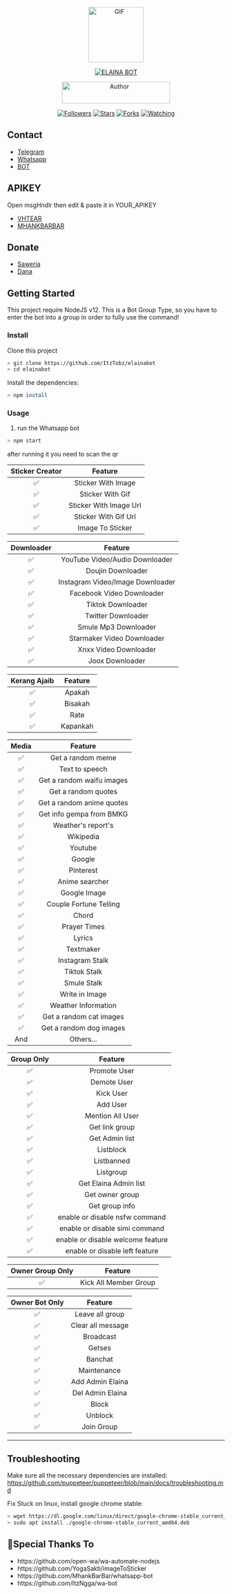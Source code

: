 <p align="center">
<img src="https://media.giphy.com/media/4dM1U76aAQ3dbE6bc3/giphy.gif" alt="GIF" width="128" height="128"/>
</p>
<p align="center">
<a href="#"><img title="ELAINA BOT" src="https://img.shields.io/badge/ELAINA BOT-green?colorA=%23ff0000&colorB=%23017e40&style=for-the-badge"></a>
</p>
<p align="center">
<a href="https://github.com/TobyG74"><img title="Author" src="https://img.shields.io/badge/Author-Tobz-orange.svg?style=for-the-badge&logo=github" width="250" height="50"></a>
</p>
<p align="center">
<a href="https://github.com/TobyG74/followers"><img title="Followers" src="https://img.shields.io/github/followers/TobyG74?color=blue&style=flat-square"></a>
<a href="https://github.com/TobyG74/megumikato2/stargazers/"><img title="Stars" src="https://img.shields.io/github/stars/TobyG74/ElainaBOT?color=red&style=flat-square"></a>
<a href="https://github.com/TobyG74/megumikato2/network/members"><img title="Forks" src="https://img.shields.io/github/forks/TobyG74/ElainaBOT?color=red&style=flat-square"></a>
<a href="https://github.com/TobyG74/megumikato2/watchers"><img title="Watching" src="https://img.shields.io/github/watchers/ItzTobz/ElainaBOT?label=Watchers&color=blue&style=flat-square"></a>
</p>

## Contact

- [Telegram](https://t.me/tobz2k19)
- [Whatsapp](https://wa.me/6281311850715)
- [BOT](wa.me/447723992261)

## APIKEY
Open msgHndlr then edit & paste it in YOUR_APIKEY
- [VHTEAR](https://api.vhtear.com)
- [MHANKBARBAR](https://mhankbarbar.herokuapp.com/api)

## Donate
- [Saweria](https://saweria.co/ItzTobz)
- [Dana](https://link.dana.id/qr/17mlqta)

## Getting Started

This project require NodeJS v12.
This is a Bot Group Type, so you have to enter the bot into a group in order to fully use the command!

### Install
Clone this project

```bash
> git clone https://github.com/ItzTobz/elainabot
> cd elainabot
```

Install the dependencies:

```bash
> npm install
```

### Usage
1. run the Whatsapp bot

```bash
> npm start
```

after running it you need to scan the qr



| Sticker Creator |                Feature           |
| :-----------: | :--------------------------------: |
|       ✅       | Sticker With Image          |
|       ✅       | Sticker With Gif                    |
|       ✅       | Sticker With Image Url                        |
|       ✅       | Sticker With Gif Url   |
|       ✅       | Image To Sticker   |


| Downloader |                     Feature                |
| :------------: | :---------------------------------------------: |
|       ✅        |   YouTube Video/Audio Downloader                    |
|       ✅        |   Doujin Downloader         |
|       ✅        |   Instagram Video/Image Downloader                  |
|       ✅        |   Facebook Video Downloader                  |
|       ✅        |  Tiktok Downloader                    |
|       ✅        |   Twitter Downloader         |
|       ✅        |   Smule Mp3 Downloader                  |
|       ✅        |   Starmaker Video Downloader                  |
|       ✅        |   Xnxx Video Downloader                  |
|       ✅        |  Joox Downloader                  |

| Kerang Ajaib  |                     Feature                     |
| :------------: | :---------------------------------------------: |
|       ✅        |   Apakah             |
|       ✅        |   Bisakah                |
|       ✅        |   Rate             |
|       ✅        |   Kapankah           |

| Media  |                     Feature                     |
| :------------: | :---------------------------------------------: |
|       ✅        |   Get a random meme             |
|       ✅        |   Text to speech                |
|       ✅        |   Get a random waifu images     |
|       ✅        |   Get a random quotes           |
|       ✅        |   Get a random anime quotes     |
|       ✅        |   Get info gempa from BMKG      |
|       ✅        |   Weather's report's     |
|       ✅        |   Wikipedia                 |
|       ✅        |   Youtube                 |
|       ✅        |   Google                 |
|       ✅        |   Pinterest    |
|       ✅        |   Anime searcher    |
|       ✅        |   Google Image               |
|       ✅        |   Couple Fortune Telling    |
|       ✅        |   Chord    |
|       ✅        |   Prayer Times    |
|       ✅        |   Lyrics    |
|       ✅        |   Textmaker    |
|       ✅        |   Instagram Stalk    |
|       ✅        |   Tiktok Stalk    |
|       ✅        |   Smule Stalk    |
|       ✅        |   Write in Image    |
|       ✅        |   Weather Information    |
|       ✅        |   Get a random cat images       |
|       ✅        |   Get a random dog images       |
|      And        |   Others...                     |


| Group Only  |                     Feature                     |
| :------------: | :---------------------------------------------: |
|       ✅        |   Promote User                  |
|       ✅        |   Demote User                   |
|       ✅        |   Kick User                     |
|       ✅        |   Add User                      |
|       ✅        |   Mention All User              |
|       ✅        |   Get link group                |
|       ✅        |   Get Admin list                |
|       ✅        |   Listblock                      |
|       ✅        |   Listbanned                      |
|       ✅        |   Listgroup                      |
|       ✅        |   Get Elaina Admin list           |
|       ✅        |   Get owner group               |
|       ✅        |   Get group info                |
|       ✅        |   enable or disable nsfw command|
|       ✅        |   enable or disable simi command|
|       ✅        |   enable or disable welcome feature|
|       ✅        |   enable or disable left feature|


| Owner Group Only  |              Feature                |
| :------------: | :---------------------------------------------: |
|       ✅        |   Kick All Member Group                 |

| Owner Bot Only  |              Feature                |
| :------------: | :---------------------------------------------: |
|       ✅        |   Leave all group                   |
|       ✅        |   Clear all message                 |
|       ✅        |   Broadcast                      |
|       ✅        |   Getses                      |
|       ✅        |   Banchat                      |
|       ✅        |   Maintenance                      |
|       ✅        |   Add Admin Elaina                      |
|       ✅        |   Del Admin Elaina                      |
|       ✅        |   Block                      |
|       ✅        |   Unblock                      |
|       ✅        |   Join Group                      |

---

## Troubleshooting
Make sure all the necessary dependencies are installed: https://github.com/puppeteer/puppeteer/blob/main/docs/troubleshooting.md

Fix Stuck on linux, install google chrome stable: 
```bash
> wget https://dl.google.com/linux/direct/google-chrome-stable_current_amd64.deb
> sudo apt install ./google-chrome-stable_current_amd64.deb
```

## 🙏Special Thanks To
<ul>
<li>https://github.com/open-wa/wa-automate-nodejs<br>
<li>https://github.com/YogaSakti/imageToSticker<br>
<li>https://github.com/MhankBarBar/whatsapp-bot<br>
<li>https://github.com/ItzNgga/wa-bot<br>
</li>
